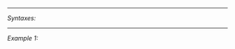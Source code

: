 


---
*Syntaxes:*

<!-- [] call `BIN_fnc_getAntennaScans` -->

---
*Example 1:*

<!-- 
```sqf
[] call BIN_fnc_getAntennaScans;
``` -->